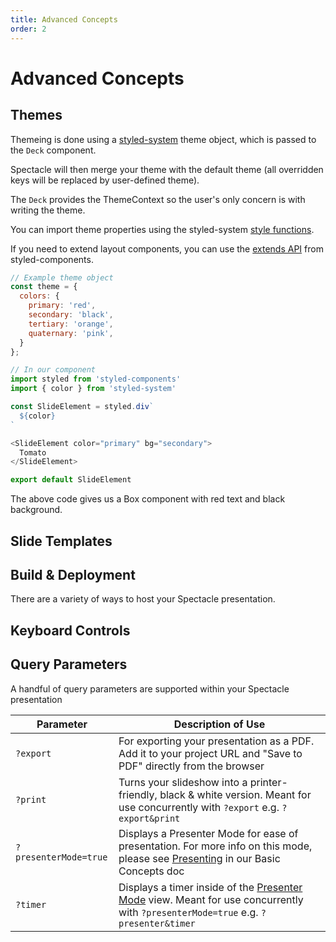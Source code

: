```yaml
---
title: Advanced Concepts
order: 2
---
```


<a name="advanced-concepts"></a>

# Advanced Concepts

<a name="themes"></a>

## Themes

Themeing is done using a [styled-system](https://styled-system.com/) theme object, which is passed to the `Deck` component.

Spectacle will then merge your theme with the default theme (all overridden keys will be replaced by user-defined theme).

The `Deck` provides the ThemeContext so the user's only concern is with writing the theme.

You can import theme properties using the styled-system [style functions](https://styled-system.com/getting-started#create-a-component).

If you need to extend layout components, you can use the [extends API](https://www.styled-components.com/docs/basics#extending-styles) from styled-components.

```javascript
// Example theme object
const theme = {
  colors: {
    primary: 'red',
    secondary: 'black',
    tertiary: 'orange',
    quaternary: 'pink',
  }
};

// In our component
import styled from 'styled-components'
import { color } from 'styled-system'

const SlideElement = styled.div`
  ${color}
`

<SlideElement color="primary" bg="secondary">
  Tomato
</SlideElement>

export default SlideElement
```

The above code gives us a Box component with red text and black background.

<a name="slide-templates"></a>

## Slide Templates

<a name="build--deployment"></a>

## Build & Deployment

There are a variety of ways to host your Spectacle presentation.

<a name="keyboard-controls"></a>

## Keyboard Controls

<!-- TODO - check out use-keyboard-controls -->

<a name="query-parameters"></a>

## Query Parameters

A handful of query parameters are supported within your Spectacle presentation

| Parameter             | Description of Use                                                                                                                                                  |
| --------------------- | ------------------------------------------------------------------------------------------------------------------------------------------------------------------- |
| `?export`             | For exporting your presentation as a PDF. Add it to your project URL and "Save to PDF" directly from the browser                                                    |
| `?print`              | Turns your slideshow into a printer-friendly, black & white version. Meant for use concurrently with `?export` e.g. `?export&print`                                 |
| `?presenterMode=true` | Displays a Presenter Mode for ease of presentation. For more info on this mode, please see [Presenting](./basic-concepts.md#presenting) in our Basic Concepts doc   |
| `?timer`              | Displays a timer inside of the [Presenter Mode](./basic-concepts.md#presenting) view. Meant for use concurrently with `?presenterMode=true` e.g. `?presenter&timer` |
